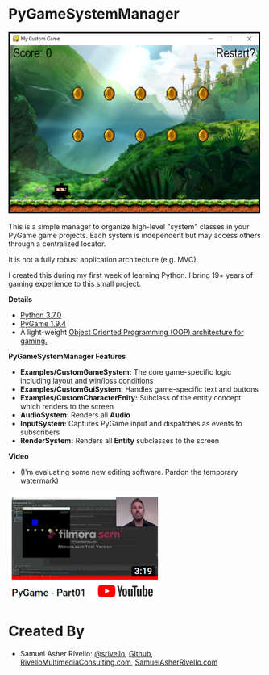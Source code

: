 PyGameSystemManager
=============

<img src="https://raw.githubusercontent.com/RivelloMultimediaConsulting/PyGameSystemManager/master/Documentation/PyGameSystemManager_Screenshot01.png" width="500" />
  
This is a simple manager to organize high-level "system" classes in your PyGame game projects. Each system is independent but may access others through a centralized locator. 

It is not a fully robust application architecture (e.g. MVC).

I created this during my first week of learning Python. I bring 19+ years of gaming experience to this small project.

**Details**

* <a href="https://www.python.org/" target="_blank">Python 3.7.0</a>
* <a href="https://www.pygame.org/" target="_blank">PyGame 1.9.4</a>
* A light-weight <a href="https://en.wikipedia.org/wiki/Object-oriented_programming" target="_blank">Object Oriented Programming (OOP) architecture for gaming.</a>

**PyGameSystemManager Features**

* **Examples/CustomGameSystem:** The core game-specific logic including layout and win/loss conditions
* **Examples/CustomGuiSystem:** Handles game-specific text and buttons
* **Examples/CustomCharacterEnity:** Subclass of the entity concept which renders to the screen
* **AudioSystem:** Renders all **Audio**
* **InputSystem:** Captures PyGame input and dispatches as events to subscribers
* **RenderSystem:** Renders all **Entity** subclasses to the screen

**Video**
* (I'm evaluating some new editing software. Pardon the temporary watermark)

<a href="https://youtu.be/XLIMAjdPhpE">
  <img src="https://raw.githubusercontent.com/RivelloMultimediaConsulting/PyGameSystemManager/master/Documentation/PyGame_Part01_Thumbnail.png" width="300" />
  
</a>
    
Created By
=============

- Samuel Asher Rivello: <a href="https://twitter.com/srivello/" target="_blank">@srivello</a>, <a href="http://www.github.com/RivelloMultimediaConsulting/" target="_blank">Github</a>, <a href="http://RivelloMultimediaConsulting.com/unity/" target="_blank">RivelloMultimediaConsulting.com</a>, <a href="http://www.SamuelAsherRivello.com" target="_blank">SamuelAsherRivello.com</a>

